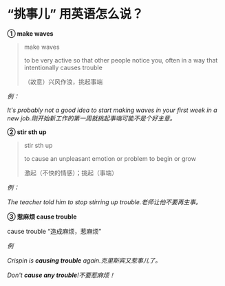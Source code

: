 # “挑事儿” 用英语怎么说？

**① make waves**

> make waves
>
> to be very active so that other people notice you, often in a way that intentionally causes trouble
>
> （故意）兴风作浪，挑起事端

_例：_

_It's probably not a good idea to start making waves in your first week in a new job.刚开始新工作的第一周就挑起事端可能不是个好主意。_

**② stir sth up**

> stir sth up
>
> to cause an unpleasant emotion or problem to begin or grow
>
> 激起（不快的情感）；挑起（事端）

_例：_

_The teacher told him to stop stirring up trouble.老师让他不要再生事。_

**③ 惹麻烦 cause trouble**

cause trouble “造成麻烦，惹麻烦”

_例_

_Crispin is **causing trouble** again.克里斯宾又惹事儿了。_

_Don't **cause any trouble**!不要惹麻烦！_
